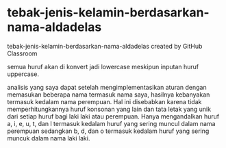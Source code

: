 # tebak-jenis-kelamin-berdasarkan-nama-aldadelas
tebak-jenis-kelamin-berdasarkan-nama-aldadelas created by GitHub Classroom

semua huruf akan di konvert jadi lowercase meskipun inputan huruf uppercase.

analisis yang saya dapat setelah mengimplementasikan aturan dengan memasukan beberapa nama termasuk nama saya, hasilnya kebanyakan termasuk kedalam nama perempuan. Hal ini disebabkan karena tidak memperhitungkannya huruf konsonan yang lain dan tata letak yang unik dari setiap huruf bagi laki laki atau perempuan. Hanya mengandalkan huruf a, i, e, u, t, dan l termasuk kedalam huruf yang sering muncul dalam nama perempuan sedangkan b, d, dan o termasuk kedalam huruf yang sering muncuk dalam nama laki laki.
